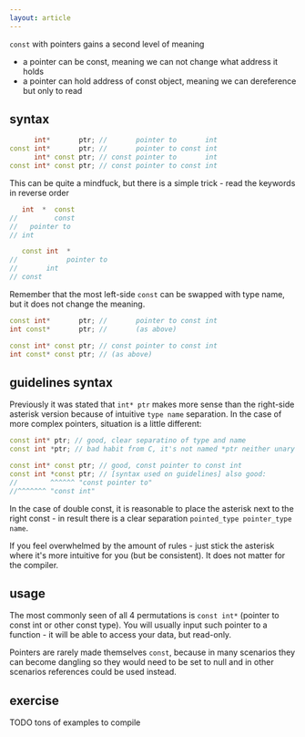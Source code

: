 ```yaml
---
layout: article
---
```


`const` with pointers gains a second level of meaning

- a pointer can be const, meaning we can not change what address it holds
- a pointer can hold address of const object, meaning we can dereference but only to read

## syntax

```c++
      int*       ptr; //       pointer to       int
const int*       ptr; //       pointer to const int
      int* const ptr; // const pointer to       int
const int* const ptr; // const pointer to const int
```

This can be quite a mindfuck, but there is a simple trick - read the keywords in reverse order

```c++
   int  *  const
//         const
//   pointer to
// int

   const int  *
//            pointer to
//       int
// const
```

Remember that the most left-side `const` can be swapped with type name, but it does not change the meaning.

```c++
const int*       ptr; //       pointer to const int
int const*       ptr; //       (as above)

const int* const ptr; // const pointer to const int
int const* const ptr; // (as above)
```

## guidelines syntax

Previously it was stated that `int* ptr` makes more sense than the right-side asterisk version because of intuitive `type name` separation. In the case of more complex pointers, situation is a little different:

```c++
const int* ptr; // good, clear separatino of type and name
const int *ptr; // bad habit from C, it's not named *ptr neither unary operator

const int* const ptr; // good, const pointer to const int
const int *const ptr; // [syntax used on guidelines] also good:
//        ^^^^^^ "const pointer to"
//^^^^^^^ "const int"
```

In the case of double const, it is reasonable to place the asterisk next to the right const - in result there is a clear separation `pointed_type pointer_type name`.

If you feel overwhelmed by the amount of rules - just stick the asterisk where it's more intuitive for you (but be consistent). It does not matter for the compiler.

## usage

The most commonly seen of all 4 permutations is `const int*` (pointer to const int or other const type). You will usually input such pointer to a function - it will be able to access your data, but read-only.

Pointers are rarely made themselves `const`, because in many scenarios they can become dangling so they would need to be set to null and in other scenarios references could be used instead.

## exercise

TODO tons of examples to compile

